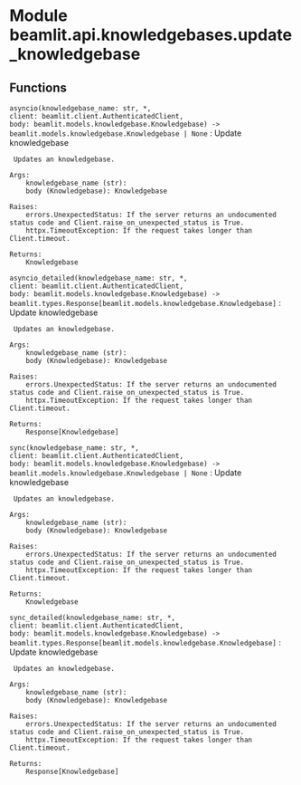 Module beamlit.api.knowledgebases.update_knowledgebase
======================================================

Functions
---------

`asyncio(knowledgebase_name: str, *, client: beamlit.client.AuthenticatedClient, body: beamlit.models.knowledgebase.Knowledgebase) ‑> beamlit.models.knowledgebase.Knowledgebase | None`
:   Update knowledgebase
    
     Updates an knowledgebase.
    
    Args:
        knowledgebase_name (str):
        body (Knowledgebase): Knowledgebase
    
    Raises:
        errors.UnexpectedStatus: If the server returns an undocumented status code and Client.raise_on_unexpected_status is True.
        httpx.TimeoutException: If the request takes longer than Client.timeout.
    
    Returns:
        Knowledgebase

`asyncio_detailed(knowledgebase_name: str, *, client: beamlit.client.AuthenticatedClient, body: beamlit.models.knowledgebase.Knowledgebase) ‑> beamlit.types.Response[beamlit.models.knowledgebase.Knowledgebase]`
:   Update knowledgebase
    
     Updates an knowledgebase.
    
    Args:
        knowledgebase_name (str):
        body (Knowledgebase): Knowledgebase
    
    Raises:
        errors.UnexpectedStatus: If the server returns an undocumented status code and Client.raise_on_unexpected_status is True.
        httpx.TimeoutException: If the request takes longer than Client.timeout.
    
    Returns:
        Response[Knowledgebase]

`sync(knowledgebase_name: str, *, client: beamlit.client.AuthenticatedClient, body: beamlit.models.knowledgebase.Knowledgebase) ‑> beamlit.models.knowledgebase.Knowledgebase | None`
:   Update knowledgebase
    
     Updates an knowledgebase.
    
    Args:
        knowledgebase_name (str):
        body (Knowledgebase): Knowledgebase
    
    Raises:
        errors.UnexpectedStatus: If the server returns an undocumented status code and Client.raise_on_unexpected_status is True.
        httpx.TimeoutException: If the request takes longer than Client.timeout.
    
    Returns:
        Knowledgebase

`sync_detailed(knowledgebase_name: str, *, client: beamlit.client.AuthenticatedClient, body: beamlit.models.knowledgebase.Knowledgebase) ‑> beamlit.types.Response[beamlit.models.knowledgebase.Knowledgebase]`
:   Update knowledgebase
    
     Updates an knowledgebase.
    
    Args:
        knowledgebase_name (str):
        body (Knowledgebase): Knowledgebase
    
    Raises:
        errors.UnexpectedStatus: If the server returns an undocumented status code and Client.raise_on_unexpected_status is True.
        httpx.TimeoutException: If the request takes longer than Client.timeout.
    
    Returns:
        Response[Knowledgebase]